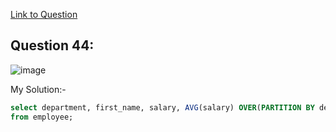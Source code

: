 [Link to Question](https://platform.stratascratch.com/coding/9917-average-salaries?code_type=1)

## Question 44:

![image](https://user-images.githubusercontent.com/100412162/200648547-1992b08c-8a9b-4d44-ad02-55a3535ba109.png)


My Solution:-

~~~~sql
select department, first_name, salary, AVG(salary) OVER(PARTITION BY department)
from employee;
~~~~
